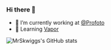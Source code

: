 ### Hi there 👋

- 🔭 I’m currently working at [@Profoto](@StyleShoots)
- 🌱 Learning [Vapor](https://vapor.codes)

![MrSkwiggs's GitHub stats](https://github-readme-stats.vercel.app/api?username=MrSkwiggs&count_private=true&show_icons=true&theme=dracula&custom_title=Github%20Stats)
